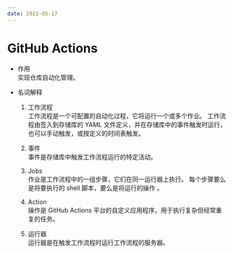 ```yaml
---
date: 2022-05-17
---
```


# GitHub Actions

- 作用  
  实现仓库自动化管理。

- 名词解释

  1. 工作流程  
     工作流程是一个可配置的自动化过程，它将运行一个或多个作业。 工作流程由签入到存储库的 YAML 文件定义，并在存储库中的事件触发时运行，也可以手动触发，或按定义的时间表触发。

  2. 事件  
     事件是存储库中触发工作流程运行的特定活动。

  3. Jobs  
     作业是工作流程中的一组步骤，它们在同一运行器上执行。 每个步骤要么是将要执行的 shell 脚本，要么是将运行的操作 。

  4. Action  
     操作是 GitHub Actions 平台的自定义应用程序，用于执行复杂但经常重复的任务。

  5. 运行器  
     运行器是在触发工作流程时运行工作流程的服务器。
